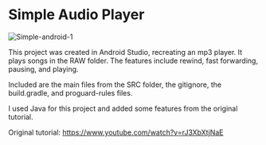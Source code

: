 # Simple Audio Player

![Simple-android-1](https://user-images.githubusercontent.com/25576089/159080242-3f2fae88-64b7-4139-9a39-0f8e83ab15da.png)

This project was created in Android Studio, recreating an mp3 player. It plays songs in the RAW folder.
The features include rewind, fast forwarding, pausing, and playing.

Included are the main files from the SRC folder, the gitignore, the build.gradle, and proguard-rules files.

I used Java for this project and added some features from the original tutorial.

Original tutorial:
https://www.youtube.com/watch?v=rJ3XbXtjNaE

